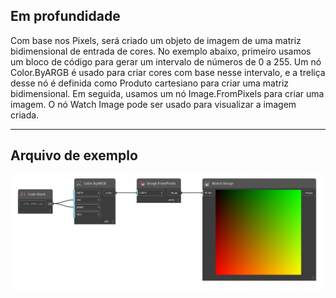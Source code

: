 ## Em profundidade
Com base nos Pixels, será criado um objeto de imagem de uma matriz bidimensional de entrada de cores. No exemplo abaixo, primeiro usamos um bloco de código para gerar um intervalo de números de 0 a 255. Um nó Color.ByARGB é usado para criar cores com base nesse intervalo, e a treliça desse nó é definida como Produto cartesiano para criar uma matriz bidimensional. Em seguida, usamos um nó Image.FromPixels para criar uma imagem. O nó Watch Image pode ser usado para visualizar a imagem criada.
___
## Arquivo de exemplo

![FromPixels (colors)](./DSCore.IO.Image.FromPixels(colors)_img.jpg)

